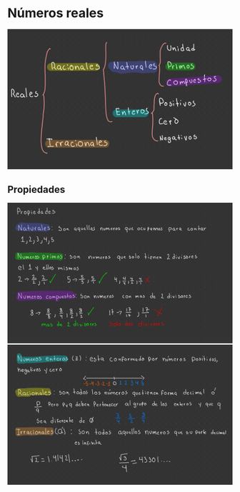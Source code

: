 # Números reales

![alt text](Notas-4.jpeg)

## Propiedades

![alt text](Notas-5.jpeg)
![alt text](Notas-6.jpeg)